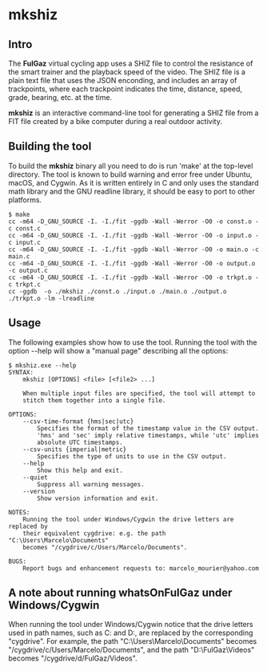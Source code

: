 # mkshiz

## Intro

The **FulGaz** virtual cycling app uses a SHIZ file to control the resistance of the smart trainer and the playback speed of the video.  The SHIZ file is a plain text file that uses the JSON enconding, and includes an array of trackpoints, where each trackpoint indicates the time, distance, speed, grade, bearing, etc. at the time.
 
**mkshiz** is an interactive command-line tool for generating a SHIZ file from a FIT file created by a bike computer during a real outdoor activity.

## Building the tool

To build the **mkshiz** binary all you need to do is run 'make' at the top-level directory. The tool is known to build warning and error free under Ubuntu, macOS, and Cygwin. As it is written entirely in C and only uses the standard math library and the GNU readline library, it should be easy to port to other platforms.

```
$ make
cc -m64 -D_GNU_SOURCE -I. -I./fit -ggdb -Wall -Werror -O0 -o const.o -c const.c
cc -m64 -D_GNU_SOURCE -I. -I./fit -ggdb -Wall -Werror -O0 -o input.o -c input.c
cc -m64 -D_GNU_SOURCE -I. -I./fit -ggdb -Wall -Werror -O0 -o main.o -c main.c
cc -m64 -D_GNU_SOURCE -I. -I./fit -ggdb -Wall -Werror -O0 -o output.o -c output.c
cc -m64 -D_GNU_SOURCE -I. -I./fit -ggdb -Wall -Werror -O0 -o trkpt.o -c trkpt.c
cc -ggdb  -o ./mkshiz ./const.o ./input.o ./main.o ./output.o ./trkpt.o -lm -lreadline
```

## Usage

The following examples show how to use the tool.  Running the tool with the option --help will show a "manual page" describing all the options: 

```
$ mkshiz.exe --help
SYNTAX:
    mkshiz [OPTIONS] <file> [<file2> ...]

    When multiple input files are specified, the tool will attempt to
    stitch them together into a single file.

OPTIONS:
    --csv-time-format {hms|sec|utc}
        Specifies the format of the timestamp value in the CSV output.
        'hms' and 'sec' imply relative timestamps, while 'utc' implies
        absolute UTC timestamps.
    --csv-units {imperial|metric}
        Specifies the type of units to use in the CSV output.
    --help
        Show this help and exit.
    --quiet
        Suppress all warning messages.
    --version
        Show version information and exit.

NOTES:
    Running the tool under Windows/Cygwin the drive letters are replaced by
    their equivalent cygdrive: e.g. the path "C:\Users\Marcelo\Documents"
    becomes "/cygdrive/c/Users/Marcelo/Documents".

BUGS:
    Report bugs and enhancement requests to: marcelo_mourier@yahoo.com
```

## A note about running whatsOnFulGaz under Windows/Cygwin

When running the tool under Windows/Cygwin notice that the drive letters used in path names, such as C: and D:, are replaced by the corresponding "cygdrive".  For example, the path "C:\Users\Marcelo\Documents" becomes "/cygdrive/c/Users/Marcelo/Documents", and the path "D:\FulGaz\Videos" becomes "/cygdrive/d/FulGaz/Videos".

